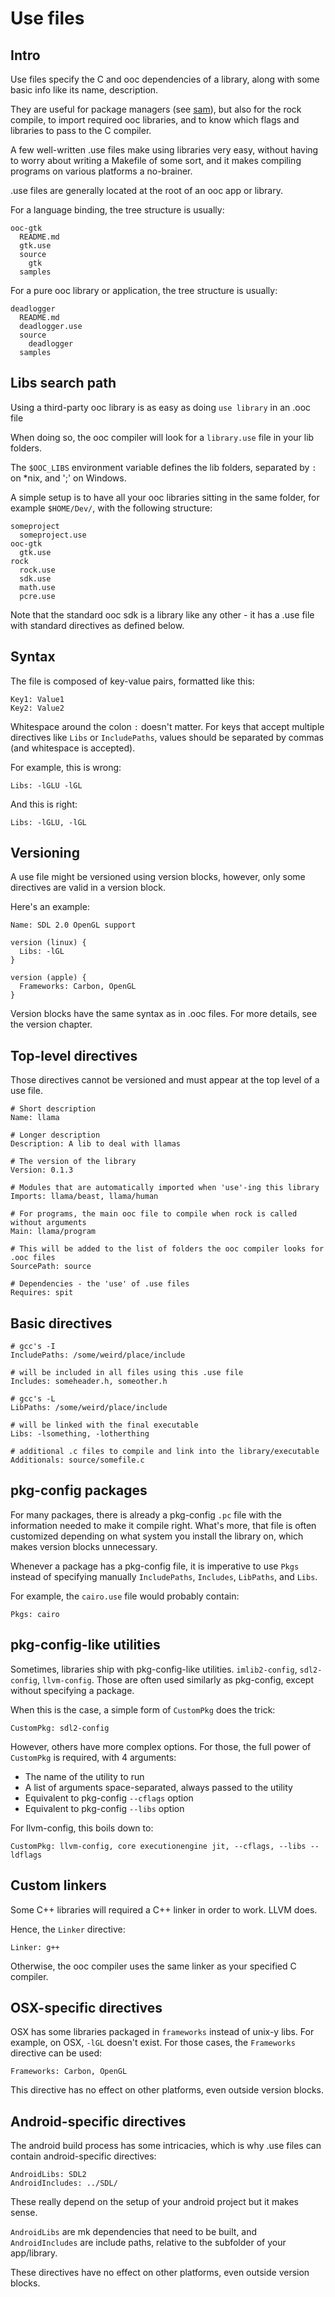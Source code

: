 
Use files
=========

Intro
-----

Use files specify the C and ooc dependencies of a library, along
with some basic info like its name, description.

They are useful for package managers (see [sam](https://github.com/nddrylliog/sam)),
but also for the rock compile, to import required ooc libraries, and
to know which flags and libraries to pass to the C compiler.

A few well-written .use files make using libraries very easy,
without having to worry about writing a Makefile of some sort, and
it makes compiling programs on various platforms a no-brainer.

.use files are generally located at the root of an ooc app or library.

For a language binding, the tree structure is usually:

~~~
ooc-gtk
  README.md
  gtk.use
  source
    gtk
  samples
~~~

For a pure ooc library or application, the tree structure is usually:

~~~
deadlogger
  README.md
  deadlogger.use
  source
    deadlogger
  samples
~~~

Libs search path
----------------

Using a third-party ooc library is as easy as doing `use library` in an .ooc file

When doing so, the ooc compiler will look for a `library.use` file in your lib folders.

The `$OOC_LIBS` environment variable defines the lib folders, separated by `:` on \*nix,
and ';' on Windows.

A simple setup is to have all your ooc libraries sitting in the same folder, for example
`$HOME/Dev/`, with the following structure:

~~~
someproject
  someproject.use
ooc-gtk
  gtk.use
rock
  rock.use
  sdk.use
  math.use
  pcre.use
~~~

Note that the standard ooc sdk is a library like any other - it has a .use file with
standard directives as defined below.

Syntax
------

The file is composed of key-value pairs, formatted like this:

~~~
Key1: Value1
Key2: Value2
~~~

Whitespace around the colon `:` doesn't matter. For keys that accept multiple
directives like `Libs` or `IncludePaths`, values should be separated by commas
(and whitespace is accepted).

For example, this is wrong:

~~~
Libs: -lGLU -lGL
~~~

And this is right:

~~~
Libs: -lGLU, -lGL
~~~

Versioning
----------

A use file might be versioned using version blocks, however, only some directives
are valid in a version block.

Here's an example:

~~~
Name: SDL 2.0 OpenGL support

version (linux) {
  Libs: -lGL
}

version (apple) {
  Frameworks: Carbon, OpenGL
}
~~~

Version blocks have the same syntax as in .ooc files. For more details, see the
version chapter.

Top-level directives
--------------------

Those directives cannot be versioned and must appear at the top level of
a use file.

~~~
# Short description
Name: llama

# Longer description
Description: A lib to deal with llamas

# The version of the library
Version: 0.1.3

# Modules that are automatically imported when 'use'-ing this library
Imports: llama/beast, llama/human

# For programs, the main ooc file to compile when rock is called without arguments
Main: llama/program

# This will be added to the list of folders the ooc compiler looks for .ooc files
SourcePath: source

# Dependencies - the 'use' of .use files
Requires: spit
~~~

Basic directives
----------------

~~~
# gcc's -I
IncludePaths: /some/weird/place/include

# will be included in all files using this .use file
Includes: someheader.h, someother.h

# gcc's -L
LibPaths: /some/weird/place/include

# will be linked with the final executable
Libs: -lsomething, -lotherthing

# additional .c files to compile and link into the library/executable
Additionals: source/somefile.c
~~~

pkg-config packages
-------------------

For many packages, there is already a pkg-config `.pc` file with the information
needed to make it compile right. What's more, that file is often customized depending
on what system you install the library on, which makes version blocks unnecessary.

Whenever a package has a pkg-config file, it is imperative to use `Pkgs` instead
of specifying manually `IncludePaths`, `Includes`, `LibPaths`, and `Libs`.

For example, the `cairo.use` file would probably contain:

~~~
Pkgs: cairo
~~~

pkg-config-like utilities
-------------------------

Sometimes, libraries ship with pkg-config-like utilities. `imlib2-config`,
`sdl2-config`, `llvm-config`. Those are often used similarly as pkg-config,
except without specifying a package.

When this is the case, a simple form of `CustomPkg` does the trick:

~~~
CustomPkg: sdl2-config
~~~

However, others have more complex options. For those, the full power of
`CustomPkg` is required, with 4 arguments:

  * The name of the utility to run
  * A list of arguments space-separated, always passed to the utility
  * Equivalent to pkg-config `--cflags` option
  * Equivalent to pkg-config `--libs` option

For llvm-config, this boils down to:

~~~
CustomPkg: llvm-config, core executionengine jit, --cflags, --libs --ldflags
~~~

Custom linkers
--------------

Some C++ libraries will required a C++ linker in order to work. LLVM does.

Hence, the `Linker` directive:

~~~
Linker: g++
~~~

Otherwise, the ooc compiler uses the same linker as your specified C compiler.

OSX-specific directives
-----------------------

OSX has some libraries packaged in `frameworks` instead of unix-y libs. For example,
on OSX, `-lGL` doesn't exist. For those cases, the `Frameworks` directive can be used:

~~~
Frameworks: Carbon, OpenGL
~~~

This directive has no effect on other platforms, even outside version blocks.

Android-specific directives
---------------------------

The android build process has some intricacies, which is why .use files can contain
android-specific directives:

~~~
AndroidLibs: SDL2
AndroidIncludes: ../SDL/
~~~

These really depend on the setup of your android project but it makes sense.

`AndroidLibs` are mk dependencies that need to be built, and `AndroidIncludes` are
include paths, relative to the subfolder of your app/library.

These directives have no effect on other platforms, even outside version blocks.

